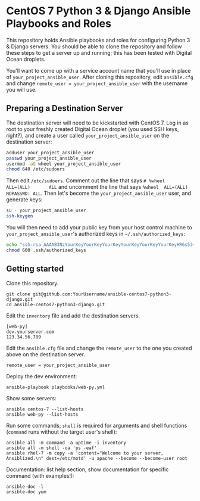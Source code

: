 # CentOS 7 Python 3 & Django Ansible Playbooks and Roles

This repository holds Ansible playbooks and roles for configuring Python 3 & Django servers. You should be able to clone the repository and follow these steps to get a server up and running; this has been tested with Digital Ocean droplets.

You'll want to come up with a service account name that you'll use in place of `your_project_ansible_user`. After cloning this repository, edit `ansible.cfg` and change `remote_user = your_project_ansible_user` with the username you will use.

## Preparing a Destination Server

The destination server will need to be kickstarted with CentOS 7. Log in as root to your freshly created Digital Ocean droplet (you used SSH keys, right?), and create a user called `your_project_ansible_user` on the destination server:

```bash
adduser your_project_ansible_user
passwd your_project_ansible_user
usermod -aG wheel your_project_ansible_user
chmod 640 /etc/sudoers
```

Then edit `/etc/sudoers`. Comment out the line that says `# %wheel        ALL=(ALL)       ALL` and uncomment the line that says `%wheel  ALL=(ALL)       NOPASSWD: ALL`. Then let's become the `your_project_ansible_user` user, and generate keys:

```bash
su - your_project_ansible_user
ssh-keygen
```

You will then need to add your public key from your host control machine to `your_project_ansible_user`'s authorized keys in `~/.ssh/authorized_keys`:

```bash
echo "ssh-rsa AAAAB3NzYourKeyYourKeyYourKeyYourKeyYourKeyYourKeyHR6s53+irm9uVBP8se2IH1Vw4ETfjtdzI4vHce1lYwFVQx9V9cmKFyxCnroV7bTx6EPQ2WqkpAOfM5IGG7vGnrX3M0MPLrA0T8XrhPpCzM2GfNR8fqOQiPROP5blahblahblahblahblah5TQknqu7/twBtXuMpKakR4Vo08cq1MBJI8akEG/tzppoeYuRY8BzKqJVD+2Gp1RgBVsXLxX2W9ng6cFAHTRxs65koTWyVLCCCXsP54X4UqJRy1x5/PumL1VJn8LvXTGcOyfyFSBLClQ== you@yourdomain.com" >> .ssh/authorized_keys
chmod 600 .ssh/authorized_keys
```

## Getting started

Clone this repository.

    git clone git@github.com:YourUsername/ansible-centos7-python3-django.git
    cd ansible-centos7-python3-django.git

Edit the `inventory` file and add the destination servers.

    [web-py]
    dev.yourserver.com
    123.34.56.789

Edit the `ansible.cfg` file and change the `remote_user` to the one you created above on the destination server.

    remote_user = your_project_ansible_user

Deploy the dev environment:

    ansible-playbook playbooks/web-py.yml

Show some servers:

    ansible centos-7 --list-hosts
    ansible web-py --list-hosts

Run some commands; `shell` is required for arguments and shell functions (`command` runs without the target user's shell):

    ansible all -m command -a uptime -i inventory
    ansible all -m shell -oa 'ps -eaf'
    ansible rhel-7 -m copy -a 'content="Welcome to your server, Ansiblized.\n" dest=/etc/motd' -u apache --become --become-user root

Documentation: list help section, show documentation for specific command (with examples!):

    ansible-doc -l
    ansible-doc yum
